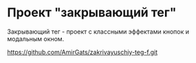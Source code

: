 # Проект "закрывающий тег"
Закрывающий тег - проект с классными эффектами кнопок и модальным окном. 

https://github.com/AmirGats/zakrivayuschiy-teg-f.git